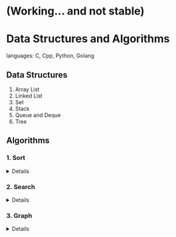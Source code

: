# (Working... and not stable)
# Data Structures and Algorithms
languages: C, Cpp, Python, Golang

## Data Structures
1. Array List
2. Linked List
3. Set
4. Stack
5. Queue and Deque
6. Tree

## Algorithms
### 1. Sort
<details>
<summary>Details</summary>

1. Priority Queue Sort
2. Selection Sort
3. Insertion Sort
4. Heap Sort
5. Divide and Conquer
6. Merge Sort
7. Quick Sort
</details>

### 2. Search
<details>
<summary>Details</summary>

1. Dictionary
2. Binary Search Tree
3. AVL Tree: height-balance property
4. Hash Table
</details>

### 3. Graph
<details>
<summary>Details</summary>

1. Graph: directed vs. undirected, cyclic vs. acyclic
2. Edge List Graph
3. Adjacency List Graph
4. Agjacency Matrix Graph
#### Undirected Graph
<details>
<summary>Details</summary>

5. Depth-First Search(DFS)
6. Breath-First Search(BFS)
</details>

#### Directed graph
<details>
<summary>Details</summary>

7. Floyd-Warshall Algorithm
8. Topological Sort: Directed Acyclic Graph(DAG)
</details>

#### Minimum Spanning Tree(MST)
<details>
<summary>Details</summary>
Greedy Method

9. Prim-Jarnik Algorithm
10. Kruskal Algorithm
11. Brauvka Algorithm(Sollin Algorithm)
</details>

#### Shortest Path Problem
<details>
<summary>Details</summary>

12. Dijkstra Algorithm
13. Bellman-Ford Algorithm
14. DAG Shortest Path using Topological Order
15. all Pairs Shortest Paths
</details>
</details>